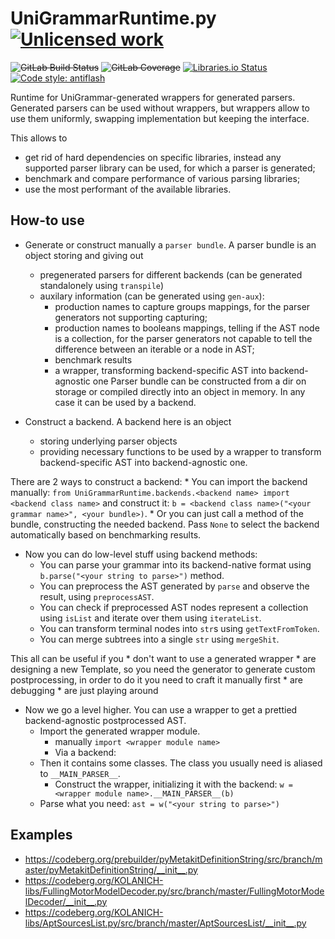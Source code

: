 UniGrammarRuntime.py [![Unlicensed work](https://raw.githubusercontent.com/unlicense/unlicense.org/master/static/favicon.png)](https://unlicense.org/)
===================
~~![GitLab Build Status](https://gitlab.com/UniGrammar/UniGrammarRuntime.py/badges/master/pipeline.svg)~~
~~![GitLab Coverage](https://gitlab.com/UniGrammar/UniGrammarRuntime.py/badges/master/coverage.svg)~~
[![Libraries.io Status](https://img.shields.io/librariesio/github/UniGrammar/UniGrammarRuntime.py.svg)](https://libraries.io/github/UniGrammar/UniGrammarRuntime.py)
[![Code style: antiflash](https://img.shields.io/badge/code%20style-antiflash-FFF.svg)](https://codeberg.org/KOLANICH-tools/antiflash.py)

Runtime for UniGrammar-generated wrappers for generated parsers. Generated parsers can be used without wrappers, but wrappers allow to use them uniformly, swapping implementation but keeping the interface.

This allows to
* get rid of hard dependencies on specific libraries, instead any supported parser library can be used, for which a parser is generated;
* benchmark and compare performance of various parsing libraries;
* use the most performant of the available libraries.


How-to use
-----------

* Generate or construct manually a `parser bundle`. A parser bundle is an object storing and giving out
    * pregenerated parsers for different backends (can be generated standalonely using `transpile`)
    * auxilary information (can be generated using `gen-aux`):
        * production names to capture groups mappings, for the parser generators not supporting capturing;
        * production names to booleans mappings, telling if the AST node is a collection, for the parser generators not capable to tell the difference between an iterable or a node in AST;
        * benchmark results
        * a wrapper, transforming backend-specific AST into backend-agnostic one
    Parser bundle can be constructed from a dir on storage or compiled directly into an object in memory. In any case it can be used by a backend.

* Construct a backend. A backend here is an object
    * storing underlying parser objects
    * providing necessary functions to be used by a wrapper to transform backend-specific AST into backend-agnostic one.

There are 2 ways to construct a backend:
    * You can import the backend manually: `from UniGrammarRuntime.backends.<backend name> import <backend class name>` and construct it: `b = <backend class name>("<your grammar name>", <your bundle>)`.
    * Or you can just call a method of the bundle, constructing the needed backend. Pass `None` to select the backend automatically based on benchmarking results.

* Now you can do low-level stuff using backend methods:
    * You can parse your grammar into its backend-native format using `b.parse("<your string to parse>")` method.
    * You can preprocess the AST generated by `parse` and observe the result, using `preprocessAST`.
    * You can check if preprocessed AST nodes represent a collection using `isList` and iterate over them using `iterateList`.
    * You can transform terminal nodes into `str`s using `getTextFromToken`.
    * You can merge subtrees into a single `str` using `mergeShit`.

This all can be useful if you
    * don't want to use a generated wrapper
    * are designing a new Template, so you need the generator to generate custom postprocessing, in order to do it you need to craft it manually first
    * are debugging
    * are just playing around

* Now we go a level higher. You can use a wrapper to get a prettied backend-agnostic postprocessed AST.
    * Import the generated wrapper module.
       * manually `import <wrapper module name>`
       * Via a backend:
    * Then it contains some classes. The class you usually need is aliased to `__MAIN_PARSER__`.
        * Construct the wrapper, initializing it with the backend: `w = <wrapper module name>.__MAIN_PARSER__(b)`
    * Parse what you need: `ast = w("<your string to parse>")`

Examples
--------

* https://codeberg.org/prebuilder/pyMetakitDefinitionString/src/branch/master/pyMetakitDefinitionString/__init__.py
* https://codeberg.org/KOLANICH-libs/FullingMotorModelDecoder.py/src/branch/master/FullingMotorModelDecoder/__init__.py
* https://codeberg.org/KOLANICH-libs/AptSourcesList.py/src/branch/master/AptSourcesList/__init__.py
